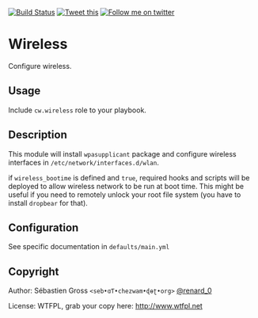 <!--

---
lang: american
---
-->

[![Build Status](https://travis-ci.org/cw-ansible/cw.wireless.svg?branch=master)](https://travis-ci.org/cw-ansible/cw.wireless)
[![Tweet this](http://img.shields.io/badge/Tweet-it00aced.svg)](https://twitter.com/intent/tweet?tw_p=tweetbutton&via=renard_0&url=https%3A%2F%2Fgithub.com%2Fcw-ansible%2Fcw.wireless&text=Configure%20%23Linux%20wireless%20network%20with%20%40ansible%20and%20allow%20remote%20encrypted%20root%20FS%20unlock%20over%20%23WIFI.)
[![Follow me on twitter](http://img.shields.io/badge/Twitter-Follow-00aced.svg)](https://twitter.com/intent/follow?region=follow_link&screen_name=renard_0&tw_p=followbutton)


# Wireless

Configure wireless.


## Usage

Include `cw.wireless` role to your playbook.

## Description

This module will install `wpasupplicant` package and configure wireless
interfaces in `/etc/network/interfaces.d/wlan`.

if `wireless_bootime` is defined and `true`, required hooks and scripts will
be deployed to allow wireless network to be run at boot time. This might be
useful if you need to remotely unlock your root file system (you have to
install `dropbear` for that).

## Configuration

See specific documentation in `defaults/main.yml`

## Copyright

Author: Sébastien Gross `<seb•ɑƬ•chezwam•ɖɵʈ•org>` [@renard_0](https://twitter.com/renard_0)

License: WTFPL, grab your copy here: http://www.wtfpl.net
